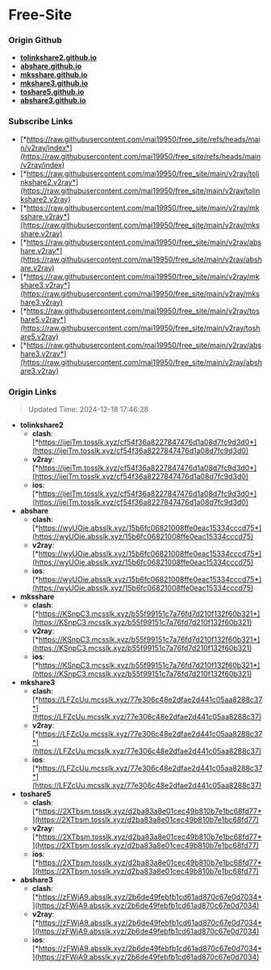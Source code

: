 # Free-Site

### Origin Github

- [**tolinkshare2.github.io**](https://github.com/tolinkshare2/tolinkshare2.github.io)
- [**abshare.github.io**](https://github.com/abshare/abshare.github.io)
- [**mksshare.github.io**](https://github.com/mksshare/mksshare.github.io)
- [**mkshare3.github.io**](https://github.com/mkshare3/mkshare3.github.io)
- [**toshare5.github.io**](https://github.com/toshare5/toshare5.github.io)
- [**abshare3.github.io**](https://github.com/abshare3/abshare3.github.io)

### Subscribe Links

- [*https://raw.githubusercontent.com/mai19950/free_site/refs/heads/main/v2ray/index*](https://raw.githubusercontent.com/mai19950/free_site/refs/heads/main/v2ray/index)
- [*https://raw.githubusercontent.com/mai19950/free_site/main/v2ray/tolinkshare2.v2ray*](https://raw.githubusercontent.com/mai19950/free_site/main/v2ray/tolinkshare2.v2ray)
- [*https://raw.githubusercontent.com/mai19950/free_site/main/v2ray/mksshare.v2ray*](https://raw.githubusercontent.com/mai19950/free_site/main/v2ray/mksshare.v2ray)
- [*https://raw.githubusercontent.com/mai19950/free_site/main/v2ray/abshare.v2ray*](https://raw.githubusercontent.com/mai19950/free_site/main/v2ray/abshare.v2ray)
- [*https://raw.githubusercontent.com/mai19950/free_site/main/v2ray/mkshare3.v2ray*](https://raw.githubusercontent.com/mai19950/free_site/main/v2ray/mkshare3.v2ray)
- [*https://raw.githubusercontent.com/mai19950/free_site/main/v2ray/toshare5.v2ray*](https://raw.githubusercontent.com/mai19950/free_site/main/v2ray/toshare5.v2ray)
- [*https://raw.githubusercontent.com/mai19950/free_site/main/v2ray/abshare3.v2ray*](https://raw.githubusercontent.com/mai19950/free_site/main/v2ray/abshare3.v2ray)

### Origin Links

> Updated Time: 2024-12-18 17:46:28

- **tolinkshare2**
  - **clash**: [*https://ijeiTm.tosslk.xyz/cf54f36a8227847476d1a08d7fc9d3d0*](https://ijeiTm.tosslk.xyz/cf54f36a8227847476d1a08d7fc9d3d0)
  - **v2ray**: [*https://ijeiTm.tosslk.xyz/cf54f36a8227847476d1a08d7fc9d3d0*](https://ijeiTm.tosslk.xyz/cf54f36a8227847476d1a08d7fc9d3d0)
  - **ios**: [*https://ijeiTm.tosslk.xyz/cf54f36a8227847476d1a08d7fc9d3d0*](https://ijeiTm.tosslk.xyz/cf54f36a8227847476d1a08d7fc9d3d0)
- **abshare**
  - **clash**: [*https://wyUOie.absslk.xyz/15b6fc06821008ffe0eac15334cccd75*](https://wyUOie.absslk.xyz/15b6fc06821008ffe0eac15334cccd75)
  - **v2ray**: [*https://wyUOie.absslk.xyz/15b6fc06821008ffe0eac15334cccd75*](https://wyUOie.absslk.xyz/15b6fc06821008ffe0eac15334cccd75)
  - **ios**: [*https://wyUOie.absslk.xyz/15b6fc06821008ffe0eac15334cccd75*](https://wyUOie.absslk.xyz/15b6fc06821008ffe0eac15334cccd75)
- **mksshare**
  - **clash**: [*https://KSnpC3.mcsslk.xyz/b55f99151c7a76fd7d210f132f60b321*](https://KSnpC3.mcsslk.xyz/b55f99151c7a76fd7d210f132f60b321)
  - **v2ray**: [*https://KSnpC3.mcsslk.xyz/b55f99151c7a76fd7d210f132f60b321*](https://KSnpC3.mcsslk.xyz/b55f99151c7a76fd7d210f132f60b321)
  - **ios**: [*https://KSnpC3.mcsslk.xyz/b55f99151c7a76fd7d210f132f60b321*](https://KSnpC3.mcsslk.xyz/b55f99151c7a76fd7d210f132f60b321)
- **mkshare3**
  - **clash**: [*https://LFZcUu.mcsslk.xyz/77e306c48e2dfae2d441c05aa8288c37*](https://LFZcUu.mcsslk.xyz/77e306c48e2dfae2d441c05aa8288c37)
  - **v2ray**: [*https://LFZcUu.mcsslk.xyz/77e306c48e2dfae2d441c05aa8288c37*](https://LFZcUu.mcsslk.xyz/77e306c48e2dfae2d441c05aa8288c37)
  - **ios**: [*https://LFZcUu.mcsslk.xyz/77e306c48e2dfae2d441c05aa8288c37*](https://LFZcUu.mcsslk.xyz/77e306c48e2dfae2d441c05aa8288c37)
- **toshare5**
  - **clash**: [*https://2XTbsm.tosslk.xyz/d2ba83a8e01cec49b810b7e1bc68fd77*](https://2XTbsm.tosslk.xyz/d2ba83a8e01cec49b810b7e1bc68fd77)
  - **v2ray**: [*https://2XTbsm.tosslk.xyz/d2ba83a8e01cec49b810b7e1bc68fd77*](https://2XTbsm.tosslk.xyz/d2ba83a8e01cec49b810b7e1bc68fd77)
  - **ios**: [*https://2XTbsm.tosslk.xyz/d2ba83a8e01cec49b810b7e1bc68fd77*](https://2XTbsm.tosslk.xyz/d2ba83a8e01cec49b810b7e1bc68fd77)
- **abshare3**
  - **clash**: [*https://zFWjA9.absslk.xyz/2b6de49febfb1cd61ad870c67e0d7034*](https://zFWjA9.absslk.xyz/2b6de49febfb1cd61ad870c67e0d7034)
  - **v2ray**: [*https://zFWjA9.absslk.xyz/2b6de49febfb1cd61ad870c67e0d7034*](https://zFWjA9.absslk.xyz/2b6de49febfb1cd61ad870c67e0d7034)
  - **ios**: [*https://zFWjA9.absslk.xyz/2b6de49febfb1cd61ad870c67e0d7034*](https://zFWjA9.absslk.xyz/2b6de49febfb1cd61ad870c67e0d7034)
